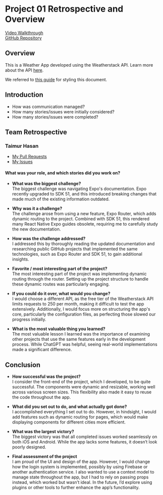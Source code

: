 # Project 01 Retrospective and Overview

[Video Walkthrough]()  
[GitHub Repository](https://github.com/Jashan66/438-group7)

## Overview
This is a Weather App developed using the Weatherstack API. Learn more about the API [here](https://weatherstack.com/).

We referred to [this guide](https://docs.github.com/en/get-started/writing-on-github/getting-started-with-writing-and-formatting-on-github/basic-writing-and-formatting-syntax) for styling this document.

## Introduction

- How was communication managed?
- How many stories/issues were initially considered?
- How many stories/issues were completed?

## Team Retrospective

### Taimur Hasan

- [My Pull Requests](https://github.com/Jashan66/438-group7/pulls?q=is%3Apr+author%3A%40me+is%3Aclosed)
- [My Issues](https://github.com/Jashan66/438-group7/issues?q=is%3Aissue+is%3Aclosed+assignee%3Atshasan)

#### What was your role, and which stories did you work on?

- **What was the biggest challenge?**  
  The biggest challenge was navigating Expo's documentation. Expo recently upgraded to SDK 51, and this introduced breaking changes that made much of the existing information outdated.

- **Why was it a challenge?**  
  The challenge arose from using a new feature, Expo Router, which adds dynamic routing to the project. Combined with SDK 51, this rendered many React Native Expo guides obsolete, requiring me to carefully study the new documentation.

- **How was the challenge addressed?**  
  I addressed this by thoroughly reading the updated documentation and researching public GitHub projects that implemented the same technologies, such as Expo Router and SDK 51, to gain additional insights.

- **Favorite / most interesting part of the project?**  
  The most interesting part of the project was implementing dynamic routing through the router. Setting up the project structure to handle these dynamic routes was particularly engaging.

- **If you could do it over, what would you change?**  
  I would choose a different API, as the free tier of the Weatherstack API limits requests to 250 per month, making it difficult to test the app extensively. Additionally, I would focus more on structuring the app's core, particularly the configuration files, as perfecting those slowed our progress initially.

- **What is the most valuable thing you learned?**  
  The most valuable lesson I learned was the importance of examining other projects that use the same features early in the development process. While ChatGPT was helpful, seeing real-world implementations made a significant difference.

## Conclusion

- **How successful was the project?**  
  I consider the front-end of the project, which I developed, to be quite successful. The components were dynamic and resizable, working well across various screen sizes. This flexibility also made it easy to reuse the code throughout the app.

- **What did you set out to do, and what actually got done?**  
  I accomplished everything I set out to do. However, in hindsight, I would add features such as dynamic routing for pages, which would make displaying components for different cities more efficient.

- **What was the largest victory?**  
  The biggest victory was that all completed issues worked seamlessly on both iOS and Android. While the app lacks some features, it doesn’t look poorly designed.

- **Final assessment of the project**  
  I am proud of the UI and design of the app. However, I would change how the login system is implemented, possibly by using Firebase or another authentication service. I also wanted to use a context model to manage state throughout the app, but I had to rely on passing props instead, which worked but wasn’t ideal. In the future, I’d explore using plugins or other tools to further enhance the app’s functionality.


